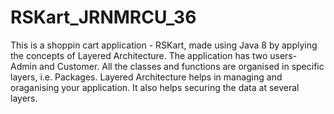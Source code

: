 # RSKart_JRNMRCU_36
This is a shoppin cart application - RSKart, made using Java 8 by applying the concepts of Layered Architecture. 
The application has two users- Admin and Customer. 
All the classes and functions are organised in specific layers, i.e. Packages. 
Layered Architecture helps in managing and oraganising your application. It also helps securing the data at several layers.
